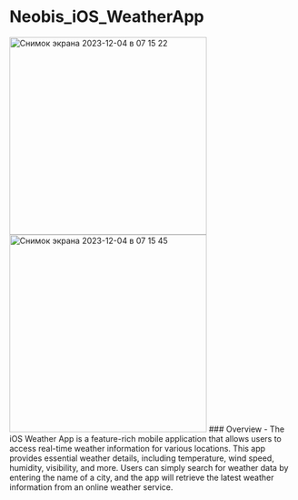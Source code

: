 # Neobis_iOS_WeatherApp

<img width="347" alt="Снимок экрана 2023-12-04 в 07 15 22" src="https://github.com/ayamaoki/Neobis_iOS_WeatherApp/assets/121345516/5c036602-45f8-4849-8744-44b1e09cdda3">
<img width="347" alt="Снимок экрана 2023-12-04 в 07 15 45" src="https://github.com/ayamaoki/Neobis_iOS_WeatherApp/assets/121345516/1a887905-44ef-4b19-bb2f-9f655d654ee4">
### Overview
- The iOS Weather App is a feature-rich mobile application that allows users to access real-time weather information for various locations. This app provides essential weather details, including temperature, wind speed, humidity, visibility, and more. Users can simply search for weather data by entering the name of a city, and the app will retrieve the latest weather information from an online weather service.

